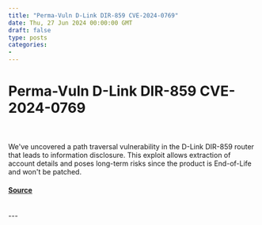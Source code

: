 ```yaml
---
title: "Perma-Vuln D-Link DIR-859 CVE-2024-0769"
date: Thu, 27 Jun 2024 00:00:00 GMT
draft: false
type: posts
categories: 
- 
---
```

# Perma-Vuln D-Link DIR-859 CVE-2024-0769

<br/>

<br/>
We've uncovered a path traversal vulnerability in the D-Link DIR-859 router that leads to information disclosure. This exploit allows extraction of account details and poses long-term risks since the product is End-of-Life and won't be patched.

#### [Source](https://www.greynoise.io/blog/perma-vuln-d-link-dir-859-cve-2024-0769)

<br/>
---
